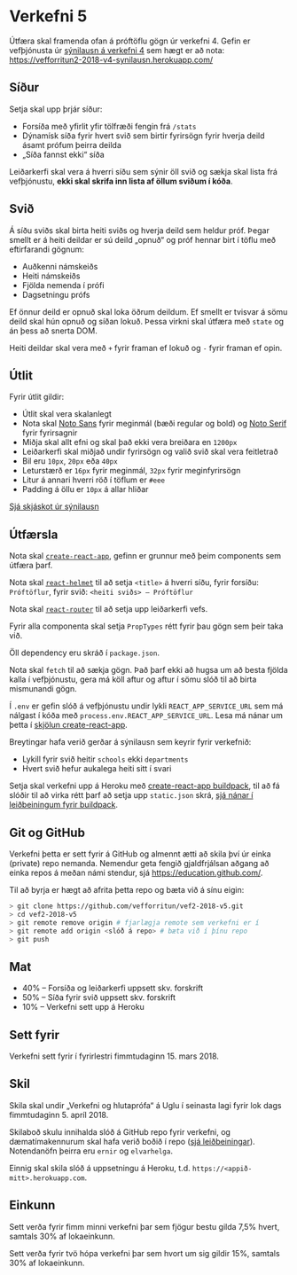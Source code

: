# Verkefni 5

Útfæra skal framenda ofan á próftöflu gögn úr verkefni 4. Gefin er vefþjónusta úr [sýnilausn á verkefni 4](https://github.com/vefforritun/vef2-2018-v4-synilausn) sem hægt er að nota:
https://vefforritun2-2018-v4-synilausn.herokuapp.com/

## Síður

Setja skal upp þrjár síður:

* Forsíða með yfirlit yfir tölfræði fengin frá `/stats`
* Dýnamísk síða fyrir hvert svið sem birtir fyrirsögn fyrir hverja deild ásamt prófum þeirra deilda
* „Síða fannst ekki“ síða

Leiðarkerfi skal vera á hverri síðu sem sýnir öll svið og sækja skal lista frá vefþjónustu, **ekki skal skrifa inn lista af öllum sviðum í kóða**.

## Svið

Á síðu sviðs skal birta heiti sviðs og hverja deild sem heldur próf. Þegar smellt er á heiti deildar er sú deild „opnuð“ og próf hennar birt í töflu með eftirfarandi gögnum:

* Auðkenni námskeiðs
* Heiti námskeiðs
* Fjölda nemenda í prófi
* Dagsetningu prófs

Ef önnur deild er opnuð skal loka öðrum deildum. Ef smellt er tvisvar á sömu deild skal hún opnuð og síðan lokuð. Þessa virkni skal útfæra með `state` og án þess að snerta DOM.

Heiti deildar skal vera með `+` fyrir framan ef lokuð og `-` fyrir framan ef opin.

## Útlit

Fyrir útlit gildir:

* Útlit skal vera skalanlegt
* Nota skal [Noto Sans](https://fonts.google.com/specimen/Noto+Sans) fyrir meginmál (bæði regular og bold) og [Noto Serif](https://fonts.google.com/specimen/Noto+Serif) fyrir fyrirsagnir
* Miðja skal allt efni og skal það ekki vera breiðara en `1200px`
* Leiðarkerfi skal miðjað undir fyrirsögn og valið svið skal vera feitletrað
* Bil eru `10px`, `20px` eða `40px`
* Leturstærð er `16px` fyrir meginmál, `32px` fyrir meginfyrirsögn
* Litur á annari hverri röð í töflum er `#eee`
* Padding á öllu er `10px` á allar hliðar

[Sjá skjáskot úr sýnilausn](layout/)

## Útfærsla

Nota skal [`create-react-app`](https://github.com/facebook/create-react-app), gefinn er grunnur með þeim components sem útfæra þarf.

Nota skal [`react-helmet`](https://github.com/nfl/react-helmet) til að setja `<title>` á hverri síðu, fyrir forsíðu: `Próftöflur`, fyrir svið: `<heiti sviðs> – Próftöflur`

Nota skal [`react-router`](https://reacttraining.com/react-router/web) til að setja upp leiðarkerfi vefs.

Fyrir alla componenta skal setja `PropTypes` rétt fyrir þau gögn sem þeir taka við.

Öll dependency eru skráð í `package.json`.

Nota skal `fetch` til að sækja gögn. Það þarf ekki að hugsa um að besta fjölda kalla í vefþjónustu, gera má köll aftur og aftur í sömu slóð til að birta mismunandi gögn.

Í `.env` er gefin slóð á vefþjónustu undir lykli `REACT_APP_SERVICE_URL` sem má nálgast í kóða með `process.env.REACT_APP_SERVICE_URL`. Lesa má nánar um þetta í [skjölun create-react-app](https://github.com/facebook/create-react-app/blob/master/packages/react-scripts/template/README.md#adding-custom-environment-variables).

Breytingar hafa verið gerðar á sýnilausn sem keyrir fyrir verkefnið:

* Lykill fyrir svið heitir `schools` ekki `departments`
* Hvert svið hefur aukalega heiti sitt í svari

Setja skal verkefni upp á Heroku með [create-react-app buildpack](https://github.com/mars/create-react-app-buildpack), til að fá slóðir til að virka rétt þarf að setja upp `static.json` skrá, [sjá nánar í leiðbeiningum fyrir buildpack](https://github.com/mars/create-react-app-buildpack#routing-clean-urls).

## Git og GitHub

Verkefni þetta er sett fyrir á GitHub og almennt ætti að skila því úr einka (private) repo nemanda. Nemendur geta fengið gjaldfrjálsan aðgang að einka repos á meðan námi stendur, sjá https://education.github.com/.

Til að byrja er hægt að afrita þetta repo og bæta við á sínu eigin:

```bash
> git clone https://github.com/vefforritun/vef2-2018-v5.git
> cd vef2-2018-v5
> git remote remove origin # fjarlægja remote sem verkefni er í
> git remote add origin <slóð á repo> # bæta við í þínu repo
> git push
```

## Mat

* 40% – Forsíða og leiðarkerfi uppsett skv. forskrift
* 50% – Síða fyrir svið uppsett skv. forskrift
* 10% – Verkefni sett upp á Heroku

## Sett fyrir

Verkefni sett fyrir í fyrirlestri fimmtudaginn 15. mars 2018.

## Skil

Skila skal undir „Verkefni og hlutaprófa“ á Uglu í seinasta lagi fyrir lok dags fimmtudaginn 5. apríl 2018.

Skilaboð skulu innihalda slóð á GitHub repo fyrir verkefni, og dæmatímakennurum skal hafa verið boðið í repo ([sjá leiðbeiningar](https://help.github.com/articles/inviting-collaborators-to-a-personal-repository/)). Notendanöfn þeirra eru `ernir` og `elvarhelga`.

Einnig skal skila slóð á uppsetningu á Heroku, t.d. `https://<appið-mitt>.herokuapp.com`.

## Einkunn

Sett verða fyrir fimm minni verkefni þar sem fjögur bestu gilda 7,5% hvert, samtals 30% af lokaeinkunn.

Sett verða fyrir tvö hópa verkefni þar sem hvort um sig gildir 15%, samtals 30% af lokaeinkunn.
